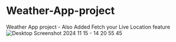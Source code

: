 # Weather-App-project
Weather App project - Also Added Fetch your Live Location feature 
![Desktop Screenshot 2024 11 15 - 14 20 55 45](https://github.com/user-attachments/assets/ae432fc7-59c2-49b6-93d4-2534129b1f15)
